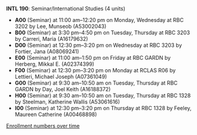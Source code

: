 **INTL 190**: Seminar/International Studies (4 units)

- **A00** (Seminar) at 11:00 am–12:20 pm on Monday, Wednesday at RBC 3202 by Lee, Munseob (A53002043)
- **B00** (Seminar) at 3:30 pm–4:50 pm on Tuesday, Thursday at RBC 3203 by Carreri, Maria (A16179632)
- **D00** (Seminar) at 12:30 pm–3:20 pm on Wednesday at RBC 3203 by Fortier, Jana (A08069241)
- **E00** (Seminar) at 11:00 am–1:50 pm on Friday at RBC GARDN by Herberg, Mikkal E. (A02374399)
- **F00** (Seminar) at 12:30 pm–3:20 pm on Monday at RCLAS R06 by Lettieri, Michael Joseph (A07361049)
- **G00** (Seminar) at 9:30 am–10:50 am on Tuesday, Thursday at RBC GARDN by Day, Joel Keith (A16188372)
- **H00** (Seminar) at 9:30 am–10:50 am on Tuesday, Thursday at RBC 1328 by Steelman, Katherine Wallis (A53061616)
- **I00** (Seminar) at 12:30 pm–3:20 pm on Thursday at RBC 1328 by Feeley, Maureen Catherine (A00468898)

[Enrollment numbers over time](./INTL190.tsv)
